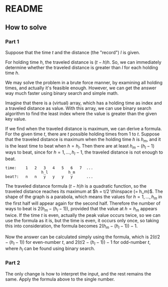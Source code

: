 # README

## How to solve

### Part 1

Suppose that the time $t$ and the distance (the "record") $l$ is given.

For holding time $h$, the traveled distance is $(t - h)h$.
So, we can immediately determine whether the traveled distance is greater than $l$ for each holding time $h$.

We may solve the problem in a brute force manner, by examining all holding times, and actually it's feasible enough.
However, we can get the answer way much faster using binary search and simple math.

Imagine that there is a (virtual) array, which has a holding time as index and a traveled distance as value.
With this array, we can use binary search algorithm to find the least index where the value is greater than the given key value.

If we find when the traveled distance is maximum, we can derive a formula.
For the given time $t$, there are $t$ possible holding times from 1 to $t$.
Suppose that the traveled distance is maximum when the holding time $h$ is $h_m$, and it is the least time to beat when $h = h_l$.
Then there are at least $h_m - (h_l - 1)$ ways to beat, since for $h = 1, \dots, h_l-1$, the traveled distance is not enough to beat.

```
time:    1   2   3   4   5   6   7  ...
                h_l         h_m
beat?:   n   n   y   y   y   y      ...
```

The traveled distance formula $(t - h)h$ is a quadratic function, so the traveled distance reaches its maximum at $h = t/2 \thinspace (= h_m)$.
The shape of the graph is a parabola, which means the values for $h = 1, \dots, h_m$ in the first half will appear again for the second half.
Therefore the number of ways to beat is $2(h_m - (h_l - 1))$, provided that the value at $h = h_m$ appears twice.
If the time $t$ is even, actually the peak value occurs twice, so we can use the formula as it is, but the time is even, it occurs only once, so taking this into consideration, the formula becomes $2(h_m - (h_l - 1))-1$.

Now the answer can be calculated simply using the formula, which is $2(t/2 - (h_l - 1))$ for even-number $t$, and $2(t/2 - (h_l - 1))-1$ for odd-number $t$, where $h_l$ can be found using binary search.

### Part 2

The only change is how to interpret the input, and the rest remains the same.
Apply the formula above to the single number.
